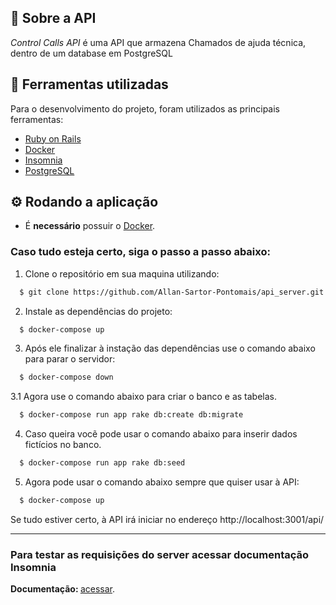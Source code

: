 <h2>
  📃 Sobre a API
</h2>

<i>Control Calls API</i> é uma API que armazena Chamados de ajuda técnica, dentro de um database em PostgreSQL

<h2>🔧 Ferramentas utilizadas</h2>
Para o desenvolvimento do projeto, foram utilizados as principais ferramentas:
<ul>
  <li><a href="https://rubyonrails.org/">Ruby on Rails</a></li>
  <!-- <li><a href="https://github.com/jsonapi-serializer/jsonapi-serializer">Fast JSON</a></li> -->
  <li><a href="https://www.docker.com/">Docker</a></li>
  <li><a href="https://www.postman.com/">Insomnia</a></li>
  <li><a href="https://www.postgresql.org/">PostgreSQL</a></li>
</ul>

<h2>⚙ Rodando a aplicação</h2>
<ul>
  <li>É <b>necessário</b> possuir o <a href="https://docs.docker.com/get-docker/">Docker</a>.</li>
</ul>

<h3>Caso tudo esteja certo, siga o passo a passo abaixo:</h3>

1. Clone o repositório em sua maquina utilizando:
```sh
  $ git clone https://github.com/Allan-Sartor-Pontomais/api_server.git
```
2. Instale as dependências do projeto:
```sh
  $ docker-compose up
```
3. Após ele finalizar à instação das dependências use o comando abaixo para parar o servidor:
```sh
  $ docker-compose down
```
3.1 Agora use o comando abaixo para criar o banco e as tabelas.
```sh
  $ docker-compose run app rake db:create db:migrate
```
4. Caso queira vocẽ pode usar o comando abaixo para inserir dados fictícios no banco.
```sh
  $ docker-compose run app rake db:seed
```
5. Agora pode usar o comando abaixo sempre que quiser usar à API:
```sh
  $ docker-compose up
```
Se tudo estiver certo, à API irá iniciar no endereço http://localhost:3001/api/

<hr>

<h3>Para testar as requisições do server acessar documentação Insomnia</h3>

<b>Documentação: </b> <a href="#">acessar</a>.


<!-- <h4 align="center">
    Created by <a href="https://www.linkedin.com/in/allan-gustavo-aa6844131/" target="_blank">Allan Sartor</a>
</h4> -->
